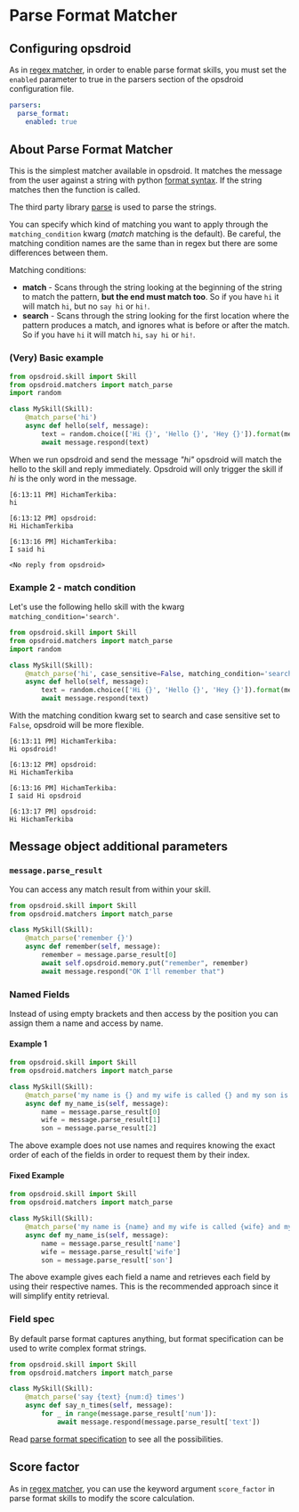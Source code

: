 # Parse Format Matcher

## Configuring opsdroid

As in [regex matcher](../matchers/regex.md), in order to enable parse format skills, you must set the `enabled` parameter to true in the parsers section of the opsdroid configuration file.

```yaml
parsers:
  parse_format:
    enabled: true
```

## About Parse Format Matcher

This is the simplest matcher available in opsdroid. It matches the message from the user against a string with python [format syntax](https://docs.python.org/3/library/string.html#format-string-syntax). If the string matches then the function is called.

The third party library [parse](https://github.com/r1chardj0n3s/parse) is used to parse the strings.

You can specify which kind of matching you want to apply through the `matching_condition` kwarg (*match* matching is the default). Be careful, the matching condition names are the same than in regex but there are some differences between them.

Matching conditions:

- **match** - Scans through the string looking at the beginning of the string to match the pattern, **but the end must match too**. So if you have `hi` it will match `hi`, but no `say hi` or `hi!`.
- **search** - Scans through the string looking for the first location where the pattern produces a match, and ignores what is before or after the match. So if you have `hi` it will match `hi`, `say hi` or `hi!`.


### (Very) Basic example

```python
from opsdroid.skill import Skill
from opsdroid.matchers import match_parse
import random

class MySkill(Skill):
    @match_parse('hi')
    async def hello(self, message):
        text = random.choice(['Hi {}', 'Hello {}', 'Hey {}']).format(message.user)
        await message.respond(text)
```

When we run opsdroid and send the message *"hi"* opsdroid will match the hello to the skill and reply immediately. Opsdroid will only trigger the skill if *hi* is the only word in the message.

```
[6:13:11 PM] HichamTerkiba:
hi

[6:13:12 PM] opsdroid:
Hi HichamTerkiba

[6:13:16 PM] HichamTerkiba:
I said hi

<No reply from opsdroid>
```

### Example 2 - match condition

Let's use the following hello skill with the kwarg `matching_condition='search'`.

```python
from opsdroid.skill import Skill
from opsdroid.matchers import match_parse
import random

class MySkill(Skill):
    @match_parse('hi', case_sensitive=False, matching_condition='search')
    async def hello(self, message):
        text = random.choice(['Hi {}', 'Hello {}', 'Hey {}']).format(message.user)
        await message.respond(text)
```

With the matching condition kwarg set to search and case sensitive set to `False`, opsdroid will be more flexible.

```
[6:13:11 PM] HichamTerkiba:
Hi opsdroid!

[6:13:12 PM] opsdroid:
Hi HichamTerkiba

[6:13:16 PM] HichamTerkiba:
I said Hi opsdroid

[6:13:17 PM] opsdroid:
Hi HichamTerkiba
```


## Message object additional parameters

### `message.parse_result`

You can access any match result from within your skill.

```python
from opsdroid.skill import Skill
from opsdroid.matchers import match_parse

class MySkill(Skill):
    @match_parse('remember {}')
    async def remember(self, message):
        remember = message.parse_result[0]
        await self.opsdroid.memory.put("remember", remember)
        await message.respond("OK I'll remember that")
```

### Named Fields

Instead of using empty brackets and then access by the position you can assign them a name and access by name.

#### Example 1

```python
from opsdroid.skill import Skill
from opsdroid.matchers import match_parse

class MySkill(Skill):
    @match_parse('my name is {} and my wife is called {} and my son is called {}')
    async def my_name_is(self, message):
        name = message.parse_result[0]
        wife = message.parse_result[1]
        son = message.parse_result[2]
```

The above example does not use names and requires knowing the exact order of each of the fields in order to request them by their index.

#### Fixed Example

```python
from opsdroid.skill import Skill
from opsdroid.matchers import match_parse

class MySkill(Skill):
    @match_parse('my name is {name} and my wife is called {wife} and my son is called {son}')
    async def my_name_is(self, message):
        name = message.parse_result['name']
        wife = message.parse_result['wife']
        son = message.parse_result['son']
```

The above example gives each field a name and retrieves each field by using their respective names. This is the recommended approach since it will simplify entity retrieval.


### Field spec

By default parse format captures anything, but format specification can be used to write complex format strings.

```python
from opsdroid.skill import Skill
from opsdroid.matchers import match_parse

class MySkill(Skill):
    @match_parse('say {text} {num:d} times')
    async def say_n_times(self, message):
        for _ in range(message.parse_result['num']):
            await message.respond(message.parse_result['text'])
```

Read [parse format specification](https://github.com/r1chardj0n3s/parse#format-specification) to see all the possibilities.

## Score factor

As in [regex matcher](../matchers/regex.md), you can use the keyword argument `score_factor` in parse format skills to modify the score calculation.

